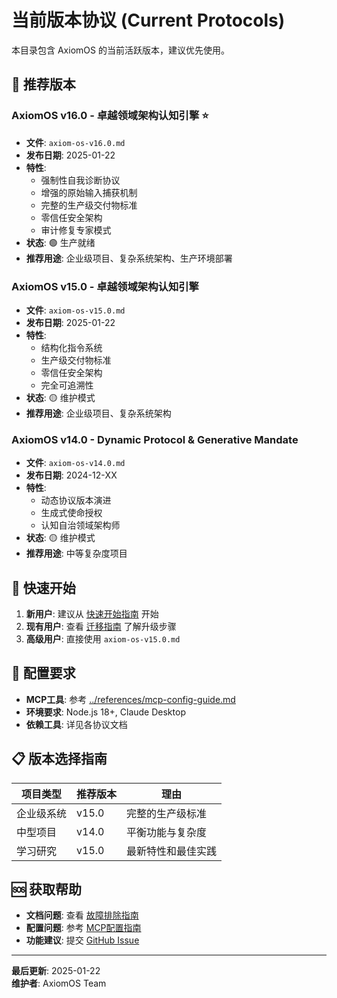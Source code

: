 # 当前版本协议 (Current Protocols)

本目录包含 AxiomOS 的当前活跃版本，建议优先使用。

## 🚀 推荐版本

### AxiomOS v16.0 - 卓越领域架构认知引擎 ⭐
- **文件**: `axiom-os-v16.0.md`
- **发布日期**: 2025-01-22
- **特性**:
  - 强制性自我诊断协议
  - 增强的原始输入捕获机制
  - 完整的生产级交付物标准
  - 零信任安全架构
  - 审计修复专家模式
- **状态**: 🟢 生产就绪
- **推荐用途**: 企业级项目、复杂系统架构、生产环境部署

### AxiomOS v15.0 - 卓越领域架构认知引擎
- **文件**: `axiom-os-v15.0.md`
- **发布日期**: 2025-01-22
- **特性**:
  - 结构化指令系统
  - 生产级交付物标准
  - 零信任安全架构
  - 完全可追溯性
- **状态**: 🟡 维护模式
- **推荐用途**: 企业级项目、复杂系统架构

### AxiomOS v14.0 - Dynamic Protocol & Generative Mandate
- **文件**: `axiom-os-v14.0.md`
- **发布日期**: 2024-12-XX
- **特性**:
  - 动态协议版本演进
  - 生成式使命授权
  - 认知自治领域架构师
- **状态**: 🟡 维护模式
- **推荐用途**: 中等复杂度项目

## 📖 快速开始

1. **新用户**: 建议从 [快速开始指南](quick-start.md) 开始
2. **现有用户**: 查看 [迁移指南](migration-guide.md) 了解升级步骤
3. **高级用户**: 直接使用 `axiom-os-v15.0.md`

## 🔧 配置要求

- **MCP工具**: 参考 [../references/mcp-config-guide.md](../references/mcp-config-guide.md)
- **环境要求**: Node.js 18+, Claude Desktop
- **依赖工具**: 详见各协议文档

## 📋 版本选择指南

| 项目类型 | 推荐版本 | 理由 |
|---------|---------|------|
| 企业级系统 | v15.0 | 完整的生产级标准 |
| 中型项目 | v14.0 | 平衡功能与复杂度 |
| 学习研究 | v15.0 | 最新特性和最佳实践 |

## 🆘 获取帮助

- **文档问题**: 查看 [故障排除指南](../troubleshooting/)
- **配置问题**: 参考 [MCP配置指南](../references/mcp-config-guide.md)
- **功能建议**: 提交 [GitHub Issue](https://github.com/IIXINGCHEN/prompt/issues)

---

**最后更新**: 2025-01-22  
**维护者**: AxiomOS Team